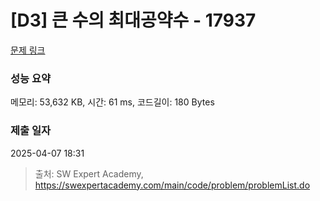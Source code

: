 # [D3] 큰 수의 최대공약수 - 17937 

[문제 링크](https://swexpertacademy.com/main/code/problem/problemDetail.do?contestProbId=AYmRI_8ajv8DFARi) 

### 성능 요약

메모리: 53,632 KB, 시간: 61 ms, 코드길이: 180 Bytes

### 제출 일자

2025-04-07 18:31



> 출처: SW Expert Academy, https://swexpertacademy.com/main/code/problem/problemList.do
